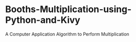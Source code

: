 # Booths-Multiplication-using-Python-and-Kivy
A Computer Application Algorithm to Perform Multiplication 
